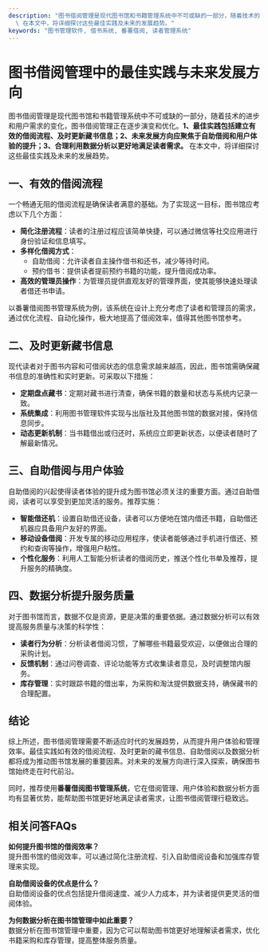 ```yaml
---
description: "图书借阅管理是现代图书馆和书籍管理系统中不可或缺的一部分，随着技术的进步和用户需求的变化，图书借阅管理正在逐步演变和优化。**1、最佳实践包括建立有效的借阅流程、及时更新藏书信息；2、未来发展方向应聚焦于自助借阅和用户体验的提升；3、合理利用数据分析以更好地满足读者需求。**\
  \ 在本文中，将详细探讨这些最佳实践及未来的发展趋势。"
keywords: "图书管理软件, 借书系统, 番薯借阅, 读者管理系统"
---
```

# 图书借阅管理中的最佳实践与未来发展方向

图书借阅管理是现代图书馆和书籍管理系统中不可或缺的一部分，随着技术的进步和用户需求的变化，图书借阅管理正在逐步演变和优化。**1、最佳实践包括建立有效的借阅流程、及时更新藏书信息；2、未来发展方向应聚焦于自助借阅和用户体验的提升；3、合理利用数据分析以更好地满足读者需求。** 在本文中，将详细探讨这些最佳实践及未来的发展趋势。

## 一、有效的借阅流程

一个畅通无阻的借阅流程是确保读者满意的基础。为了实现这一目标，图书馆应考虑以下几个方面：

- **简化注册流程**：读者的注册过程应该简单快捷，可以通过微信等社交应用进行身份验证和信息填写。
- **多样化借阅方式**：
  - 自助借阅：允许读者自主操作借书和还书，减少等待时间。
  - 预约借书：提供读者提前预约书籍的功能，提升借阅成功率。
- **高效的管理员操作**：为管理员提供直观友好的管理界面，使其能够快速处理读者借还书申请。

以番薯借阅图书管理系统为例，该系统在设计上充分考虑了读者和管理员的需求，通过优化流程、自动化操作，极大地提高了借阅效率，值得其他图书馆参考。

## 二、及时更新藏书信息

现代读者对于图书内容和可借阅状态的信息需求越来越高，因此，图书馆需确保藏书信息的准确性和实时更新。可采取以下措施：

- **定期盘点藏书**：定期对藏书进行清查，确保书籍的数量和状态与系统内记录一致。
- **系统集成**：利用图书管理软件实现与出版社及其他图书馆的数据对接，保持信息同步。
- **动态更新机制**：当书籍借出或归还时，系统应立即更新状态，以便读者随时了解最新情况。

## 三、自助借阅与用户体验

自助借阅的兴起使得读者体验的提升成为图书馆必须关注的重要方面。通过自助借阅，读者可以享受到更加灵活的服务。推荐实施：

- **智能借还机**：设置自助借还设备，读者可以方便地在馆内借还书籍，自助借还机器应具备用户友好的界面。
- **移动设备借阅**：开发专属的移动应用程序，使读者能够通过手机进行借还、预约和查询等操作，增强用户粘性。
- **个性化服务**：利用人工智能分析读者的借阅历史，推送个性化书单及推荐，提升服务的精确度。

## 四、数据分析提升服务质量

对于图书馆而言，数据不仅是资源，更是决策的重要依据。通过数据分析可以有效提高服务质量与决策的科学性：

- **读者行为分析**：分析读者借阅习惯，了解哪些书籍最受欢迎，以便做出合理的采购计划。
- **反馈机制**：通过问卷调查、评论功能等方式收集读者意见，及时调整馆内服务。
- **库存管理**：实时跟踪书籍的借出率，为采购和淘汰提供数据支持，确保藏书的合理配置。

## 结论

综上所述，图书借阅管理需要不断适应时代的发展趋势，从而提升用户体验和管理效率。最佳实践如有效的借阅流程、及时更新的藏书信息、自助借阅以及数据分析都将成为推动图书馆发展的重要因素。对未来的发展方向进行深入探索，确保图书馆始终走在时代前沿。

同时，推荐使用**番薯借阅图书管理系统**，它在借阅管理、用户体验和数据分析方面均有显著优势，能帮助图书馆更好地满足读者需求，让图书借阅管理行稳致远。

## 相关问答FAQs

**如何提升图书馆的借阅效率？**  
提升图书馆的借阅效率，可以通过简化注册流程、引入自助借阅设备和加强库存管理来实现。

**自助借阅设备的优点是什么？**  
自助借阅设备的优点包括提升借阅速度、减少人力成本，并为读者提供更灵活的借阅体验。

**为何数据分析在图书馆管理中如此重要？**  
数据分析在图书馆管理中重要，因为它可以帮助图书馆更好地理解读者需求，优化书籍采购和库存管理，提高整体服务质量。
